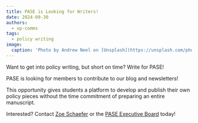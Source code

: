 ```yaml
---
title: PASE is Looking for Writers!
date: 2024-09-30
authors:
  - vp-comms
tags:
  - policy writing
image:
  caption: 'Photo by Andrew Neel on [Unsplash](https://unsplash.com/photos/macbook-pro-white-ceramic-mugand-black-smartphone-on-table-cckf4TsHAuw)'
---
```


Want to get into policy writing, but short on time? Write for PASE!

<!--more-->

PASE is looking for members to contribute to our blog and newsletters!

This opportunity gives students a platform to develop and publish their own policy pieces without the time commitment of preparing an entire manuscript.

Interested? Contact [Zoe Schaefer](https://gator-pase.netlify.app/author/zoe-schaefer/) or the [PASE Executive Board](mailto:PASE@bme.ufl.edu) today!